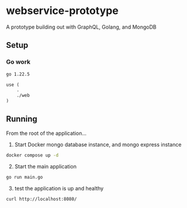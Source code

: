 # webservice-prototype

A prototype building out with GraphQL, Golang, and MongoDB

## Setup

### Go work

```txt
go 1.22.5

use (
    .
    ./web
)
```

## Running

From the root of the application...

1. Start Docker mongo database instance, and mongo express instance

```sh
docker compose up -d
```

2. Start the main application

```sh
go run main.go
```

3. test the application is up and healthy

```sh
curl http://localhost:8080/
```

